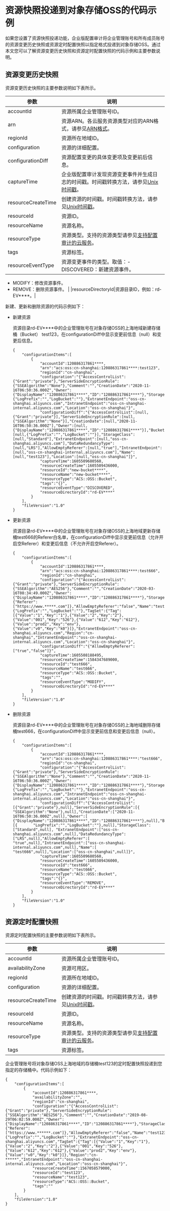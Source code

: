# 资源快照投递到对象存储OSS的代码示例

如果您设置了资源快照投递功能，企业版配置审计将企业管理账号和所有成员账号的资源变更历史快照或资源定时配置快照以指定格式投递到对象存储OSS。通过本文您可以了解资源变更历史快照和资源定时配置快照的代码示例和主要参数说明。

## 资源变更历史快照

资源变更历史快照的主要参数说明如下表所示。

|参数|说明|
|--|--|
|accountId|资源所属企业管理账号ID。|
|arn|资源ARN。各云服务资源类型对应的ARN格式，请参见[ARN格式]()。|
|regionId|资源所在地域ID。|
|configuration|资源的详细配置。|
|configurationDiff|资源配置变更的具体变更项及变更前后信息。|
|captureTime|企业版配置审计发现资源变更事件并生成日志的时间戳。时间戳转换方法，请参见[Unix时间戳](https://oktools.net/timestamp)。|
|resourceCreateTime|创建资源的时间戳。时间戳转换方法，请参见[Unix时间戳](https://oktools.net/timestamp)。|
|resourceId|资源ID。|
|resourceName|资源名称。|
|resourceType|资源类型。支持的资源类型请参见[支持配置审计的云服务](/intl.zh-CN/产品简介/支持配置审计的云服务.md)。|
|tags|资源标签。|
|resourceEventType|资源变更事件的类型。取值：-   DISCOVERED：新建资源事件。
-   MODIFY：修改资源事件。
-   REMOVE：删除资源事件。 |
|resourceDirectoryId|资源目录ID，例如：rd-EV\*\*\*\*。|

新建、更新和删除资源的代码示例如下：

-   新建资源

    资源目录rd-EV\*\*\*\*中的企业管理账号在对象存储OSS的上海地域新建存储桶（Bucket） test123，在configurationDiff中显示变更前信息（null）和变更后信息。

    ```
    {
        "configurationItems":[
            {
                "accountId":120886317861****,
                "arn":"acs:oss:cn-shanghai:120886317861****:test123",
                "regionId":"cn-shanghai",
                "configuration":"{"AccessControlList":{"Grant":"private"},"ServerSideEncryptionRule":{"SSEAlgorithm":"None"},"Comment":"","CreationDate":"2020-11-16T06:50:36.000Z","Owner":{"DisplayName":"120886317861****","ID":"120886317861****"},"StorageClass":"Standard","DataRedundancyType":"LRS","AllowEmptyReferer":"true","Name":"test123","BucketPolicy":{"LogPrefix":"","LogBucket":""},"ExtranetEndpoint":"oss-cn-shanghai.aliyuncs.com","IntranetEndpoint":"oss-cn-shanghai-internal.aliyuncs.com","Location":"oss-cn-shanghai"}",
                "configurationDiff":"{"AccessControlList":[null,{"Grant":"private"}],"ServerSideEncryptionRule":[null,{"SSEAlgorithm":"None"}],"CreationDate":[null,"2020-11-16T06:50:36.000Z"],"Owner":[null,{"DisplayName":"120886317861****","ID":"120886317861****"}],"BucketPolicy":[null,{"LogPrefix":"","LogBucket":""}],"StorageClass":[null,"Standard"],"ExtranetEndpoint":[null,"oss-cn-shanghai.aliyuncs.com"],"DataRedundancyType":[null,"LRS"],"AllowEmptyReferer":[null,"true"],"IntranetEndpoint":[null,"oss-cn-shanghai-internal.aliyuncs.com"],"Name":[null,"test123"],"Location":[null,"oss-cn-shanghai"]}",
                "captureTime":1605509680560,
                "resourceCreateTime":1605509436000,
                "resourceId":"new-bucket****",
                "resourceName":"new-bucket****",
                "resourceType":"ACS::OSS::Bucket",
                "tags":"{}",
                "resourceEventType":"DISCOVERED",
                "resourceDirectoryId":"rd-EV****"
            }
        ],
        "fileVersion":"1.0"
    }
    ```

-   更新资源

    资源目录rd-EV\*\*\*\*中的企业管理账号在对象存储OSS的上海地域更新存储桶test666的Referer白名单，在configurationDiff中显示变更前信息（允许开启空Referer）和变更后信息（不允许开启空Referer）。

    ```
    {
        "configurationItems":[
            {
                "accountId":120886317861****,
                "arn":"acs:oss:cn-shanghai:120886317861****:test666",
                "regionId":"cn-shanghai",
                "configuration":"{"AccessControlList":{"Grant":"private"},"ServerSideEncryptionRule":{"SSEAlgorithm":"AES256"},"Comment":"","CreationDate":"2020-03-16T08:34:49.000Z","Owner":{"DisplayName":"120886317861****","ID":"120886317861****"},"StorageClass":"Standard","DataRedundancyType":"LRS","RefererList":{"Referer":["https://www.*****.com"]},"AllowEmptyReferer":"false","Name":"testoss111","BucketPolicy":{"LogPrefix":"","LogBucket":""},"TagSet":{"Tag":[{"Value":"1","Key":"1"},{"Value":"2","Key":"2"},{"Value":"001","Key":"526"},{"Value":"612","Key":"612"},{"Value":"prod2","Key":"env"},{"Value":"v0","Key":"k0"}]},"ExtranetEndpoint":"oss-cn-shanghai.aliyuncs.com","Region":"cn-shanghai","IntranetEndpoint":"oss-cn-shanghai-internal.aliyuncs.com","Location":"oss-cn-shanghai"}",
                "configurationDiff":"{"AllowEmptyReferer":["true","false"]}",
                "captureTime":1605508188495,
                "resourceCreateTime":1584347689000,
                "resourceId":"test666",
                "resourceName":"test666",
                "resourceType":"ACS::OSS::Bucket",
                "tags":"",
                "resourceEventType":"MODIFY",
                "resourceDirectoryId":"rd-EV****"
            }
        ],
        "fileVersion":"1.0"
    }
    ```

-   删除资源

    资源目录rd-EV\*\*\*\*中的企业管理账号在对象存储OSS的上海地域删除存储桶test666，在configurationDiff中显示变更前信息和变更后信息（null）。

    ```
    {
        "configurationItems":[
            {
                "accountId":120886317861****,
                "arn":"acs:oss:cn-shanghai:120886317861****:"test666",
                "regionId":"cn-shanghai",
                "configuration":"{"AccessControlList":{"Grant":"private"},"ServerSideEncryptionRule":{"SSEAlgorithm":"None"},"Comment":"","CreationDate":"2020-11-16T06:50:36.000Z","Owner":{"DisplayName":"120886317861****","ID":"120886317861****"},"StorageClass":"Standard","DataRedundancyType":"LRS","AllowEmptyReferer":"true","Name":"test666","BucketPolicy":{"LogPrefix":"","LogBucket":""},"ExtranetEndpoint":"oss-cn-shanghai.aliyuncs.com","IntranetEndpoint":"oss-cn-shanghai-internal.aliyuncs.com","Location":"oss-cn-shanghai"}",
                "configurationDiff":"{"AccessControlList":[{"Grant":"private"},null],"ServerSideEncryptionRule":[{       "SSEAlgorithm":"None"},null],"CreationDate":["2020-11-16T06:50:36.000Z",null],"Owner":[
    {"DisplayName":"120886317861****","ID":"120886317861****"},null],"BucketPolicy":[{       "LogPrefix":"","LogBucket":""},null],"StorageClass":["Standard",null], "ExtranetEndpoint":["oss-cn-shanghai.aliyuncs.com",null],"DataRedundancyType":["LRS",null],"AllowEmptyReferer":[
    "true",null],"IntranetEndpoint":["oss-cn-shanghai-internal.aliyuncs.com",null],"Name":[      "test666",null],"Location":["oss-cn-shanghai",null]}",
                "captureTime":1605509680560,
                "resourceCreateTime":1605509436000,
                "resourceId":"test666",
                "resourceName":"test666",
                "resourceType":"ACS::OSS::Bucket",
                "tags":"{}",
                "resourceEventType":"REMOVE",
                "resourceDirectoryId":"rd-EV****"
            }
        ],
        "fileVersion":"1.0"
    }
    ```


## 资源定时配置快照

资源定时配置快照的主要参数说明如下表所示。

|参数|说明|
|--|--|
|accountId|资源所属企业管理账号ID。|
|availabilityZone|资源可用区。|
|regionId|资源所在地域ID。|
|configuration|资源的详细配置。|
|resourceCreateTime|创建资源的时间戳。时间戳转换方法，请参见[Unix时间戳](https://oktools.net/timestamp)。|
|resourceId|资源ID。|
|resourceName|资源名称。|
|resourceType|资源类型。支持的资源类型请参见[支持配置审计的云服务](/intl.zh-CN/产品简介/支持配置审计的云服务.md)。|
|tags|资源标签。|

企业管理账号将对象存储OSS上海地域的存储桶test123的定时配置快照投递到您指定的存储桶中。代码示例如下：

```
{
    "configurationItems":[
        {
            "accountId":120886317861****,
            "availabilityZone":"",
            "regionId":"cn-shanghai",
            "configuration":"{"AccessControlList":{"Grant":"private"},"ServerSideEncryptionRule":{"SSEAlgorithm":"AES256"},"Comment":"","CreationDate":"2019-08-29T06:02:59.000Z","Owner":{"DisplayName":"120886317861****","ID":"120886317861****"},"StorageClass":"Standard","DataRedundancyType":"LRS","RefererList":{"Referer":["https://www.******.com"]},"AllowEmptyReferer":"false","Name":"test123","BucketPolicy":{"LogPrefix":"","LogBucket":""},"ExtranetEndpoint":"oss-cn-shanghai.aliyuncs.com","TagSet":{"Tag":[{"Value":"1","Key":"1"},{"Value":"2","Key":"2"},{"Value":"001","Key":"526"},{"Value":"612","Key":"612"},{"Value":"prod2","Key":"env"},{"Value":"v0","Key":"k0"}]},"Region":"cn-*****","IntranetEndpoint":"oss-cn-shanghai-internal.aliyuncs.com","Location":"oss-cn-shanghai"}",
            "resourceCreateTime":1567058579000,
            "resourceId":"test123",
            "resourceName":"test123",
            "resourceType":"ACS::OSS::Bucket",
            "tags":""
        }
    ],
    "fileVersion":"1.0"
}
```

